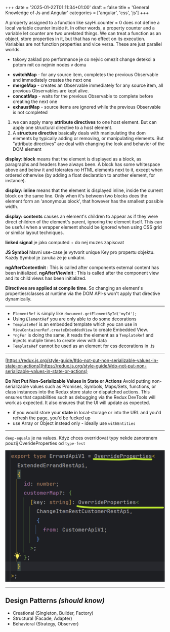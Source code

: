 +++
date = '2025-01-22T01:11:34+01:00'
draft = false
title = 'General Knowledge of Js and Angular'
categories = ['angular', 'css', 'js']
+++

A property assigned to a function like sayHi.counter = 0 does not define a local variable counter inside it. In other words, a property counter and a variable let counter are two unrelated things.
We can treat a function as an object, store properties in it, but that has no effect on its execution. Variables are not function properties and vice versa. These are just parallel worlds.

- takovy zaklad pro performance je co nejvic omezit change detekci a potom mit co nejmin nodes v domu

* **switchMap** - for any source item, completes the previous Observable and immediately creates the next one
* **mergeMap** - creates an Observable immediately for any source item, all previous Observables are kept alive. 
* **concatMap** - waits for the previous Observable to complete before creating the next one
* **exhaustMap** - source items are ignored while the previous Observable is not completed

1. we can apply many **attribute directives** to one host element. But can apply one structural directive to a host element.
2. A **structure directive** basically deals with manipulating the dom elements by typically adding or removing, or manipulating elements. But "attribute directives" are deal with changing the look and behavior of the DOM element

**display: block** means that the element is displayed as a block, as paragraphs and headers have always been. A block has some whitespace above and below it and tolerates no HTML elements next to it, except when ordered otherwise (by adding a float declaration to another element, for instance).

**display: inline** means that the element is displayed inline, inside the current block on the same line. Only when it's between two blocks does the element form an 'anonymous block', that however has the smallest possible width.

**display: contents** causes an element's children to appear as if they were direct children of the element's parent, ignoring the element itself. This can be useful when a wrapper element should be ignored when using CSS grid or similar layout techniques.


**linked signal** je jako computed + do nej muzes zapisovat

**JS Symbol** hlavni use-case je vytvorit unique Key pro propertu objektu. Kazdy Symbol je zaruka ze je unikatni. 

**ngAfterContentInit** : This is called after components external content has been initialized.
**ngAfterViewInit** : This is called after the component view and its child views has been initialized.

**Directives are applied at compile time**. So changing an element's properties/classes at runtime via the DOM API-s won't apply that directive dynamically.

---

- ``ElementRef`` is simply like ``document.getElementById('myId');``
- Using ``ElementRef`` you are only able to do some decorations
- ``TemplateRef`` is an embedded template which you can use in ``ViewContainerRef.createEmbeddedView`` to create Embedded View.
- ``*ngFor`` is doing the same, it reads the element as a ``TemplateRef`` and injects mutiple times to create view with data
- ``TemplateRef`` cannot be used as an element for css decorations in .ts
---
[https://redux.js.org/style-guide/#do-not-put-non-serializable-values-in-state-or-actions](https://redux.js.org/style-guide/#do-not-put-non-serializable-values-in-state-or-actions)

**Do Not Put Non-Serializable Values in State or Actions**
Avoid putting non-serializable values such as Promises, Symbols, Maps/Sets, functions, or class instances into the Redux store state or dispatched actions. This ensures that capabilities such as debugging via the Redux DevTools will work as expected. It also ensures that the UI will update as expected.
- if you would store your **state** in local-storage or into the URL and you'd refresh the page, you'd be fucked up
- use Array or Object instead only - ideally use ``withEntities``
---

``deep-equals`` je na values. Kdyz chces overridovat typy nekde zanorenem pouzij OverideProperties od ``type-fest``

![Override Properties](../../assets/override-properties.jpg)


---

**Design Patterns *(should know)***
----------------------------------------------
* Creational (Singleton, Builder, Factory)
* Structural (Facade, Adapter)
* Behavioral (Strategy, Observer)